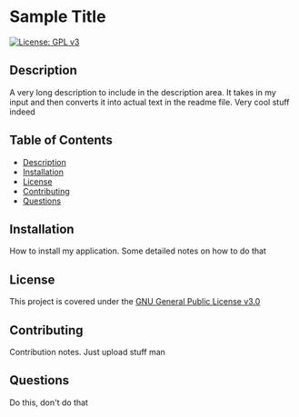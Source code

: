# Sample Title
[![License: GPL v3](https://img.shields.io/badge/License-GPLv3-blue.svg)](https://www.gnu.org/licenses/)

## Description

A very long description to include in the description area. It takes in my input and then converts it into actual text in the readme file. Very cool stuff indeed

## Table of Contents

- [Description](#description)
- [Installation](#installation)
- [License](#license)
- [Contributing](#contributing)
- [Questions](#questions)

## Installation

How to install my application. Some detailed notes on how to do that

## License

This project is covered under the [GNU General Public License v3.0](https://www.gnu.org/licenses/)

## Contributing

Contribution notes. Just upload stuff man

## Questions

Do this, don't do that